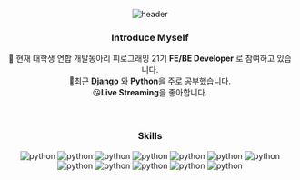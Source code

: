 <div align="center">

![header](https://capsule-render.vercel.app/api?type=waving&color=B897FF&height=250&section=header&text=Juhee's%20GitHub&fontSize=50&fontColor=FFFFFF)

### Introduce Myself
🏨 현재 대학생 연합 개발동아리 피로그래밍 21기 **FE/BE Developer** 로 참여하고 있습니다. </br>
🌱최근 **Django** 와 **Python**을 주로 공부했습니다. </br>
😘**Live Streaming**을 좋아합니다. </br>
</br>
</br>

### Skills
![python](https://img.shields.io/badge/Python-3776AB?style=for-the-badge&logo=python&logoColor=white)
![python](https://img.shields.io/badge/Java-ED8B00?style=for-the-badge&logo=openjdk&logoColor=white)
![python](https://img.shields.io/badge/Django-092E20?style=for-the-badge&logo=django&logoColor=white)
![python](https://img.shields.io/badge/Spring-6DB33F?style=for-the-badge&logo=spring&logoColor=white)
![python](https://img.shields.io/badge/HTML5-E34F26?style=for-the-badge&logo=html5&logoColor=white)
![python](https://img.shields.io/badge/CSS3-1572B6?style=for-the-badge&logo=css3&logoColor=white)
![python](https://img.shields.io/badge/JavaScript-F7DF1E?style=for-the-badge&logo=JavaScript&logoColor=white) 
![python](https://img.shields.io/badge/SQLite-07405E?style=for-the-badge&logo=sqlite&logoColor=white)
![python](https://img.shields.io/badge/MySQL-00000F?style=for-the-badge&logo=mysql&logoColor=white)
![python](https://img.shields.io/badge/PostgreSQL-316192?style=for-the-badge&logo=postgresql&logoColor=white)
![python](https://img.shields.io/badge/GIT-E44C30?style=for-the-badge&logo=git&logoColor=white)
![python](https://img.shields.io/badge/GitHub-100000?style=for-the-badge&logo=github&logoColor=white)
<!-- ![python](https://img.shields.io/badge/Amazon_AWS-232F3E?style=for-the-badge&logo=amazon-aws&logoColor=white) -->
</br>
</br>
</br>

</div>
